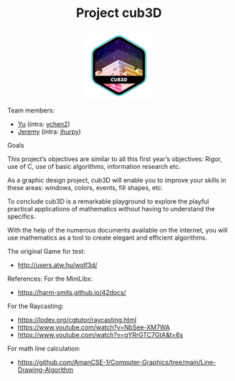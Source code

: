 # <p align = "center"> Project cub3D </p>

<p align = "center">
<a href = "https://github.com/Hotaruban" ><img cub3D = "cub3D" src = "./doc/img_cub3de.png"></a>
</p>

Team members:
- <a href = "https://github.com/PoissonC">Yu</a> (intra: <a href = "https://profile.intra.42.fr/users/ychen2">ychen2</a>)
- <a href = "https://github.com/Hotaruban">Jeremy</a> (intra: <a href = "https://profile.intra.42.fr/users/jhurpy">jhurpy</a>)

Goals

This project’s objectives are similar to all this first year’s objectives: Rigor, use of C, use
of basic algorithms, information research etc.

As a graphic design project, cub3D will enable you to improve your skills in these
areas: windows, colors, events, fill shapes, etc.

To conclude cub3D is a remarkable playground to explore the playful practical applications of mathematics without having to understand the specifics.

With the help of the numerous documents available on the internet, you will use
mathematics as a tool to create elegant and efficient algorithms.

The original Game for test:
- http://users.atw.hu/wolf3d/

References:
For the MiniLibx:
- https://harm-smits.github.io/42docs/

For the Raycasting:
- https://lodev.org/cgtutor/raycasting.html
- https://www.youtube.com/watch?v=NbSee-XM7WA
- https://www.youtube.com/watch?v=gYRrGTC7GtA&t=6s

For math line calculation:
- https://github.com/AmanCSE-1/Computer-Graphics/tree/main/Line-Drawing-Algorithm


